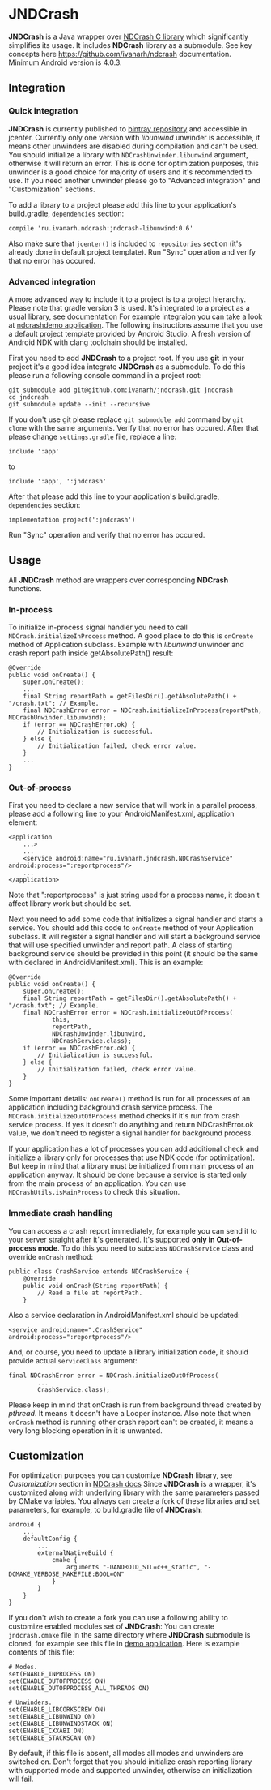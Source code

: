 # JNDCrash #

**JNDCrash** is a Java wrapper over [NDCrash C library](https://github.com/ivanarh/ndcrash) which significantly simplifies its usage. It includes **NDCrash** library as a submodule. See key concepts here https://github.com/ivanarh/ndcrash documentation. Minimum Android version is 4.0.3.

## Integration ##

### Quick integration ###

**JNDCrash** is currently published to [bintray repository](https://bintray.com/ivanarh/ndcrash/jndcrash-libunwind) and accessible in jcenter. Currently only one version with *libunwind* unwinder is accessible, it means other unwinders are disabled during compilation and can't be used. You should initialize a library with `NDCrashUnwinder.libunwind` argument, otherwise it will return an error. This is done for optimization purposes, this unwinder is a good choice for majority of users and it's recommended to use. If you need another unwinder please go to "Advanced integration" and "Customization" sections.

To add a library to a project please add this line to your application's build.gradle, `dependencies` section:

```
compile 'ru.ivanarh.ndcrash:jndcrash-libunwind:0.6'
```

Also make sure that `jcenter()` is included to `repositories` section (it's already done in default project template). Run "Sync" operation and verify that no error has occured.

### Advanced integration ###

A more advanced way to include it to a project is to a project hierarchy. Please note that gradle version 3 is used. It's integrated to a project as a usual library, see [documentation](https://developer.android.com/studio/projects/android-library.html) For example integraion you can take a look at [ndcrashdemo application](https://github.com/ivanarh/ndcrashdemo). The following instructions assume that you use a default project template provided by Android Studio. A fresh version of Android NDK with clang toolchain should be installed.

First you need to add **JNDCrash** to a project root. If you use **git** in your project it's a good idea integrate **JNDCrash** as a submodule. To do this please run a following console command in a project root:

```
git submodule add git@github.com:ivanarh/jndcrash.git jndcrash
cd jndcrash
git submodule update --init --recursive
```

If you don't use git please replace `git submodule add` command by `git clone` with the same arguments. Verify that no error has occured. After that please change `settings.gradle` file, replace a line:

```
include ':app'
```

to

```
include ':app', ':jndcrash'
```

After that please add this line to your application's build.gradle, `dependencies` section:

```
implementation project(':jndcrash')
```

Run "Sync" operation and verify that no error has occured.

## Usage ##

All **JNDCrash** method are wrappers over corresponding **NDCrash** functions.

### In-process ###

To initialize in-process signal handler you need to call `NDCrash.initializeInProcess` method. A good place to do this is `onCreate` method of Application subclass. Example with *libunwind* unwinder and crash report path inside getAbsolutePath() result:

```
@Override
public void onCreate() {
	super.onCreate();
	...
	final String reportPath = getFilesDir().getAbsolutePath() + "/crash.txt"; // Example.
	final NDCrashError error = NDCrash.initializeInProcess(reportPath, NDCrashUnwinder.libunwind);
	if (error == NDCrashError.ok) {
		// Initialization is successful.
	} else {
		// Initialization failed, check error value.
	}
	...
}
```

### Out-of-process ###

First you need to declare a new service that will work in a parallel process, please add a following line to your AndroidManifest.xml, application element:

```
<application
	...>
	...
    <service android:name="ru.ivanarh.jndcrash.NDCrashService" android:process=":reportprocess"/>
    ...
</application>
```

Note that ":reportprocess" is just string used for a process name, it doesn't affect library work but should be set.

Next you need to add some code that initializes a signal handler and starts a service. You should add this code to `onCreate` method of your Application subclass. It will register a signal handler and will start a background service that will use specified unwinder and report path. A class of starting background service should be provided in this point (it should be the same with declared in AndroidManifest.xml). This is an example:

```
@Override
public void onCreate() {
	super.onCreate();
	final String reportPath = getFilesDir().getAbsolutePath() + "/crash.txt"; // Example.
	final NDCrashError error = NDCrash.initializeOutOfProcess(
			this,
			reportPath,
			NDCrashUnwinder.libunwind,
			NDCrashService.class);
	if (error == NDCrashError.ok) {
		// Initialization is successful.
	} else {
		// Initialization failed, check error value.
	}
}
```

Some important details: `onCreate()` method is run for all processes of an application including background crash service process. The `NDCrash.initializeOutOfProcess` method checks if it's run from crash service process. If yes it doesn't do anything and return NDCrashError.ok value, we don't need to register a signal handler for background process.

If your application has a lot of processes you can add additional check and initialize a library only for processes that use NDK code (for optimization). But keep in mind that a library must be initialized from main process of an application anyway. It should be done because a service is started only from the main process of an application. You can use `NDCrashUtils.isMainProcess` to check this situation.

### Immediate crash handling ###

You can access a crash report immediately, for example you can send it to your server straight after it's generated. It's supported **only in Out-of-process mode**. To do this you need to subclass `NDCrashService` class and override `onCrash` method:

```
public class CrashService extends NDCrashService {
    @Override
    public void onCrash(String reportPath) {
        // Read a file at reportPath.
    }
```

Also a service declaration in AndroidManifest.xml should be updated:

```
<service android:name=".CrashService" android:process=":reportprocess"/>
```

And, or course, you need to update a library initialization code, it should provide actual `serviceClass` argument:

```
final NDCrashError error = NDCrash.initializeOutOfProcess(
		...
		CrashService.class);
```

Please keep in mind that onCrash is run from background thread created by *pthread*. It means it doesn't have a Looper instance. Also note that when `onCrash` method is running other crash report can't be created, it means a very long blocking operation in it is unwanted.

## Customization ##

For optimization purposes you can customize **NDCrash** library, see *Customization* section in [NDCrash docs](https://github.com/ivanarh/ndcrash)
Since **JNDCrash** is a wrapper, it's customized along with underlying library with the same parameters passed by CMake variables. You always can create a fork of these libraries and set parameters, for example, to build.gradle file of **JNDCrash**:

```
android {
	...
    defaultConfig {
    	...
		externalNativeBuild {
		    cmake {
		        arguments "-DANDROID_STL=c++_static", "-DCMAKE_VERBOSE_MAKEFILE:BOOL=ON"
		    }
		}
	}
}
```

If you don't wish to create a fork you can use a following ability to customize enabled modules set of **JNDCrash**: You can create `jndcrash.cmake` file in the same directory where **JNDCrash** submodule is cloned, for example see this file in [demo application](https://github.com/ivanarh/ndcrashdemo). Here is example contents of this file:

```
# Modes.
set(ENABLE_INPROCESS ON)
set(ENABLE_OUTOFPROCESS ON)
set(ENABLE_OUTOFPROCESS_ALL_THREADS ON)

# Unwinders.
set(ENABLE_LIBCORKSCREW ON)
set(ENABLE_LIBUNWIND ON)
set(ENABLE_LIBUNWINDSTACK ON)
set(ENABLE_CXXABI ON)
set(ENABLE_STACKSCAN ON)
```

By default, if this file is absent, all modes all modes and unwinders are switched on. Don't forget that you should initialize crash reporting library with supported mode and supported unwinder, otherwise an initialization will fail.

